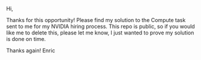 Hi,

Thanks for this opportunity! Please find my solution to the Compute task sent to me for my NVIDIA hiring process.
This repo is public, so if you would like me to delete this, please let me know, I just wanted to prove my solution is done on time.

Thanks again!
Enric
